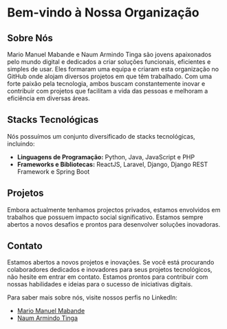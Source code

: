 # Bem-vindo à Nossa Organização

## Sobre Nós

Mario Manuel Mabande e Naum Armindo Tinga são jovens apaixonados pelo mundo digital e dedicados a criar soluções funcionais, eficientes e simples de usar. Eles formaram uma equipa e criaram esta organização no GitHub onde alojam diversos projetos em que têm trabalhado. Com uma forte paixão pela tecnologia, ambos buscam constantemente inovar e contribuir com projetos que facilitam a vida das pessoas e melhoram a eficiência em diversas áreas.

## Stacks Tecnológicas

Nós possuímos um conjunto diversificado de stacks tecnológicas, incluindo:

- **Linguagens de Programação:** Python, Java, JavaScript e PHP
- **Frameworks e Bibliotecas:** ReactJS, Laravel, Django, Django REST Framework e Spring Boot

## Projetos

Embora actualmente tenhamos projectos privados, estamos envolvidos em trabalhos que possuem impacto social significativo. Estamos sempre abertos a novos desafios e prontos para desenvolver soluções inovadoras.

## Contato

Estamos abertos a novos projetos e inovações. Se você está procurando colaboradores dedicados e inovadores para seus projetos tecnológicos, não hesite em entrar em contato. Estamos prontos para contribuir com nossas habilidades e ideias para o sucesso de iniciativas digitais.

Para saber mais sobre nós, visite nossos perfis no LinkedIn:

- [Mario Manuel Mabande](https://www.linkedin.com/in/mariomthree/)
- [Naum Armindo Tinga](https://www.linkedin.com/in/naum-tinga-a63bb4186/)
